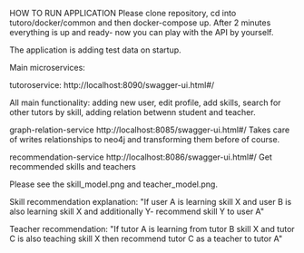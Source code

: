 HOW TO RUN APPLICATION
Please clone repository, cd into tutoro/docker/common and then docker-compose up. After 2 minutes everything is up and ready- now you can play with the API by yourself.

The application is adding test data on startup.

Main microservices:

tutoroservice:
http://localhost:8090/swagger-ui.html#/

All main functionality: adding new user, edit profile, add skills, search for other tutors by skill, adding relation betwenn student and
teacher.



graph-relation-service
http://localhost:8085/swagger-ui.html#/
Takes care of writes relationships to neo4j and transforming them before of course.



recommendation-service
http://localhost:8086/swagger-ui.html#/
Get recommended skills and teachers

Please see the skill_model.png and teacher_model.png.

Skill recommendation explanation: "If user A is learning skill X and user B is also learning skill X and additionally Y- recommend skill Y
to user A"

Teacher recommendation: "If tutor A is learning from tutor B skill X and tutor C is also teaching skill X then recommend tutor C as a
teacher to tutor A"